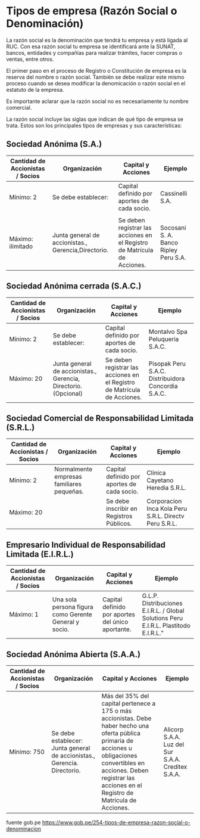 # Tipos de empresa (Razón Social o Denominación)

La razón social es la denominación que tendrá tu empresa y está ligada al RUC. Con esa razón social tu empresa se identificará ante la SUNAT, bancos, entidades y compañías para realizar trámites, hacer compras o ventas, entre otros.

El primer paso en el proceso de Registro o Constitución de empresa es la reserva del nombre o razón social. También se debe realizar este mismo proceso cuando se desea modificar la denomicación o razón social en el estatuto de la empresa.

Es importante aclarar que la razón social no es necesariamente tu nombre comercial.

La razón social incluye las siglas que indican de qué tipo de empresa se trata. Estos son los principales tipos de empresas y sus características:


## Sociedad Anónima (S.A.)

|Cantidad de Accionistas / Socios	|Organización	|Capital y Acciones	|Ejemplo	|
|---	|---	|---	|---	|
|Mínimo: 2	|Se debe establecer:	|Capital definido por aportes de cada socio.	|Cassinelli S.A.	|
|	|	|	|	|
|Máximo: ilimitado	|Junta general de accionistas., Gerencia,Directorio.	|Se deben registrar las acciones en el Registro de Matrícula de Acciones.	|Socosani S. A. Banco Ripley Peru S.A.	|

## Sociedad Anónima cerrada (S.A.C.)

|Cantidad de Accionistas / Socios	|Organización	|Capital y Acciones	|Ejemplo	|
|---	|---	|---	|---	|
|Mínimo: 2	|Se debe establecer:	|Capital definido por aportes de cada socio.	|Montalvo Spa Peluqueria S.A.C.	|
|Máximo: 20	|Junta general de accionistas., Gerencia, Directorio. (Opcional)	|Se deben registrar las acciones en el Registro de Matrícula de Acciones.	|Pisopak Peru S.A.C. Distribuidora Concordia S.A.C.	|

## Sociedad Comercial de Responsabilidad Limitada (S.R.L.)

|Cantidad de Accionistas / Socios	|Organización	|Capital y Acciones	|Ejemplo	|
|---	|---	|---	|---	|
|Mínimo: 2	|Normalmente empresas familiares pequeñas.	|Capital definido por aportes de cada socio.	|Clinica Cayetano Heredia S.R.L.	|		
|Máximo: 20	|	|Se debe inscribir en Registros Públicos.	|Corporacion Inca Kola Peru S.R.L. Directv Peru S.R.L.	|


## Empresario Individual de Responsabilidad Limitada (E.I.R.L.)

|Cantidad de Accionistas / Socios	|Organización	|Capital y Acciones	|Ejemplo	|
|---	|---	|---	|---	|
|Máximo: 1	|Una sola persona figura como Gerente General y socio.	|Capital definido por aportes del único aportante.|G.L.P. Distribuciones E.I.R.L. / Global Solutions Peru E.I.R.L. Plastitodo E.I.R.L."	|

## Sociedad Anónima Abierta (S.A.A.)

				
|Cantidad de Accionistas / Socios	|Organización	|Capital y Acciones	|Ejemplo	|
|---	|---	|---	|---	|
|Mínimo: 750	|Se debe establecer: Junta general de accionistas., Gerencia. Directorio. |Más del 35% del capital pertenece a 175 o más accionistas. Debe haber hecho una oferta pública primaria de acciones u obligaciones convertibles en acciones. Deben registrar las acciones en el Registro de Matrícula de Acciones.|Alicorp S.A.A. Luz del Sur S.A.A. Creditex S.A.A.	|

fuente gob.pe https://www.gob.pe/254-tipos-de-empresa-razon-social-o-denominacion

